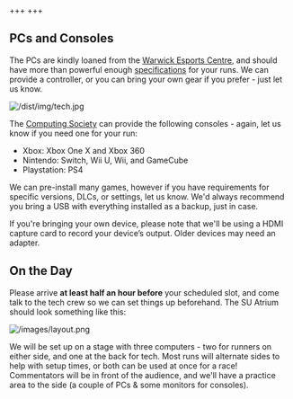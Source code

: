+++
+++

<div class="col-lg-6">
<div class="content backing">

## PCs and Consoles

The PCs are kindly loaned from the [Warwick Esports Centre](https://warwick.ac.uk/esports), and should have more than powerful enough [specifications](https://warwick.ac.uk/esports/play/) for your runs. We can provide a controller, or you can bring your own gear if you prefer - just let us know.

![/dist/img/tech.jpg](/images/tech.jpg)

The [Computing Society](https://uwcs.co.uk/) can provide the following consoles - again, let us know if you need one for your run:

- Xbox: Xbox One X and Xbox 360
- Nintendo: Switch, Wii U, Wii, and GameCube
- Playstation: PS4

We can pre-install many games, however if you have requirements for specific versions, DLCs, or settings, let us know. We'd always recommend you bring a USB with everything installed as a backup, just in case.

If you're bringing your own device, please note that we'll be using a HDMI capture card to record your device’s output. Older devices may need an adapter.

</div>
</div>

<div class="col-lg-6">
<div class="content backing">

## On the Day

Please arrive **at least half an hour before** your scheduled slot, and come talk to the tech crew so we can set things up beforehand. The SU Atrium should look something like this:

![/images/layout.png](/images/layout.png)

We will be set up on a stage with three computers - two for runners on either side, and one at the back for tech. Most runs will alternate sides to help with setup times, or both can be used at once for a race! Commentators will be in front of the audience, and we'll have a practice area to the side (a couple of PCs & some monitors for consoles).

</div>
</div>

<!-- <div class="col-lg-6">
<div class="content backing">

## Remote Runs

If the following paragraph is gibberish to you, don’t worry! We will be providing a remote tech guide closer to the event.

We’ll be using our own RTMP server to receive your game stream. Please make sure this is a clean feed, with *only* the game video and audio. We’ll be using [VDO.Ninja](https://vdo.ninja/) to capture your webcam and microphone. We will send you a personal link to both of these to connect to ~15 minutes before your scheduled time. We recommend OBS to capture the game, either from your screen or a capture card from a console, and stream to our RTMP server.

</div>
</div> -->

